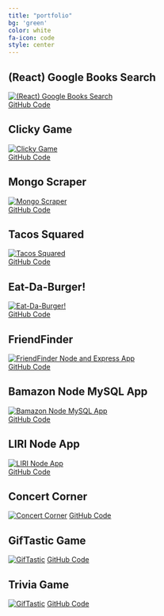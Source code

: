 ```yaml
---
title: "portfolio"
bg: 'green'
color: white
fa-icon: code
style: center
---
```


<h2>(React) Google Books Search</h2>

<a href="https://google-books-search-react-mern.herokuapp.com/" rel="(React) Google Books Search">![(React) Google Books Search](https://i.imgur.com/GB4t9In.png) </a>
<br>
[GitHub Code](https://github.com/mrhopkins/google-books-search)

<h2>Clicky Game</h2>

<a href="https://mrhopkins.github.io/clickygame/" rel="Clicky Game">![Clicky Game](https://i.imgur.com/LKW5SJj.png) </a>
<br>
[GitHub Code](https://github.com/mrhopkins/clickygame)

<h2>Mongo Scraper</h2>

<a href="https://mighty-beyond-14460.herokuapp.com/" rel="Mongo Scraper">![Mongo Scraper](https://i.imgur.com/lrBXZWj.png) </a>
<br>
[GitHub Code](https://github.com/mrhopkins/mongoscraper)

<h2>Tacos Squared</h2>

<a href="https://tacos-squared.herokuapp.com/" rel="Tacos Squared">![Tacos Squared](https://i.imgur.com/fBYZS5o.png)</a>
<br>
[GitHub Code](https://github.com/danieldouglas23/Project-2)

<h2>Eat-Da-Burger!</h2>

<a href="https://enigmatic-badlands-96539.herokuapp.com/" rel="Eat-Da-Burger!">![Eat-Da-Burger!](https://i.imgur.com/TQJFwGB.png)</a>
<br>
[GitHub Code](https://github.com/mrhopkins/burger)

<h2>FriendFinder</h2>

<a href="https://afternoon-brushlands-45704.herokuapp.com/" rel="FriendFinder Node and Express App">![FriendFinder Node and Express App](https://i.imgur.com/ZL4CzeX.png)</a>
<br>
[GitHub Code](https://github.com/mrhopkins/FriendFinder)

<h2>Bamazon Node MySQL App</h2>

<a href="https://github.com/mrhopkins/bamazon-node-mysql/" rel="Bamazon Node MySQL App">![Bamazon Node MySQL App](https://i.imgur.com/UIXkKYI.gif)</a>
<br>
[GitHub Code](https://github.com/mrhopkins/bamazon-node-mysql)

<h2>LIRI Node App</h2>

<a href="https://github.com/mrhopkins/liri-node-app/" rel="LIRI Node App">![LIRI Node App](https://i.imgur.com/VkJlO4o.gif)</a>
<br>
[GitHub Code](https://github.com/mrhopkins/liri-node-app)

<h2>Concert Corner</h2>

<a href="https://jlcampbell16.github.io/TeamAPI/" rel="Concert Corner">![Concert Corner](https://i.imgur.com/niyQeHr.png)</a>
[GitHub Code](https://github.com/Jlcampbell16/TeamAPI)

<h2>GifTastic Game</h2>

<a href="https://mrhopkins.github.io/GifTastic/" rel="GifTastic">![GifTastic](https://i.imgur.com/NkmnmAE.png)</a>
[GitHub Code](https://github.com/mrhopkins/GifTastic)

<h2>Trivia Game</h2>

<a href="https://mrhopkins.github.io/TriviaGame/" rel="Trivia Game">![GifTastic](https://i.imgur.com/jKc1O2k.png)</a>
[GitHub Code](https://github.com/mrhopkins/TriviaGame)
